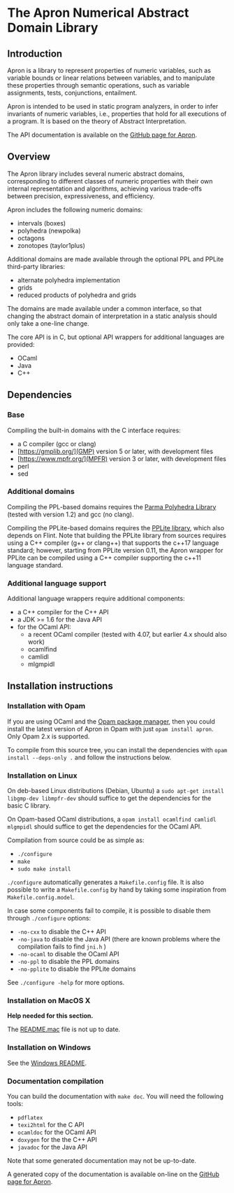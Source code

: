 # The Apron Numerical Abstract Domain Library


## Introduction

Apron is a library to represent properties of numeric variables, such as variable bounds or linear relations between variables, and to manipulate these properties through semantic operations, such as variable assignments, tests, conjunctions, entailment.

Apron is intended to be used in static program analyzers, in order to infer invariants of numeric variables, i.e., properties that hold for all executions of a program. It is based on the theory of Abstract Interpretation.


The API documentation is available on the [GitHub page for Apron](https://antoinemine.github.io/Apron/doc/).


## Overview

The Apron library includes several numeric abstract domains, corresponding to different classes of numeric properties with their own internal representation and algorithms, achieving various trade-offs between precision, expressiveness, and efficiency.

Apron includes the following numeric domains:
* intervals (boxes)
* polyhedra (newpolka)
* octagons
* zonotopes (taylor1plus)

Additional domains are made available through the optional PPL and PPLite third-party libraries:
* alternate polyhedra implementation
* grids
* reduced products of polyhedra and grids

The domains are made available under a common interface, so that changing the abstract domain of interpretation in a static analysis should only take a one-line change.

The core API is in C, but optional API wrappers for additional languages are provided:
* OCaml
* Java
* C++


## Dependencies

### Base

Compiling the built-in domains with the C interface requires:
* a C compiler (gcc or clang)
* [https://gmplib.org/](GMP) version 5 or later, with development files
* [https://www.mpfr.org/](MPFR) version 3 or later, with development files
* perl
* sed


### Additional domains

Compiling the PPL-based domains requires the [Parma Polyhedra Library](http://bugseng.com/products/ppl) (tested with version 1.2) and gcc (no clang).

Compiling the PPLite-based domains requires the
[PPLite library](https://github.com/ezaffanella/PPLite),
which also depends on Flint.
Note that building the PPLite library from sources requires using a
C++ compiler (g++ or clang++) that supports the c++17 language standard;
however, starting from PPLite version 0.11, the Apron wrapper for PPLite
can be compiled using a C++ compiler supporting the c++11 language standard.


### Additional language support

Additional language wrappers require additional components:
* a C++ compiler for the C++ API
* a JDK >= 1.6 for the Java API
* for the OCaml API:
  * a recent OCaml compiler (tested with 4.07, but earlier 4.x should also work)
  * ocamlfind
  * camlidl
  * mlgmpidl


## Installation instructions

### Installation with Opam

If you are using OCaml and the [Opam package manager](https://opam.ocaml.org/), then you could install the latest version of Apron in Opam with just `opam install apron`.
Only Opam 2.x is supported.

To compile from this source tree, you can install the dependencies with `opam install --deps-only .` and follow the instructions below.


### Installation on Linux

On deb-based Linux distributions (Debian, Ubuntu) a `sudo apt-get install libgmp-dev libmpfr-dev` should suffice to get the dependencies for the basic C library.

On Opam-based OCaml distributions, a `opam install ocamlfind camlidl mlgmpidl` should suffice to get the dependencies for the OCaml API.

Compilation from source could be as simple as:
* `./configure`
* `make`
* `sudo make install`

`./configure` automatically generates a `Makefile.config` file. It is also possible to write a `Makefile.config` by hand by taking some inspiration from `Makefile.config.model`.

In case some components fail to compile, it is possible to disable them through `./configure` options:
* `-no-cxx` to disable the C++  API
* `-no-java` to disable the Java API (there are known problems where the compilation fails to find `jni.h` )
* `-no-ocaml` to disable the OCaml API
* `-no-ppl` to disable the PPL domains
* `-no-pplite` to disable the PPLite domains

See `./configure -help` for more options.



### Installation on MacOS X

**Help needed for this section.**

The [README.mac](README.mac) file is not up to date.



### Installation on Windows

See the [Windows README](README.windows.md).


### Documentation compilation

You can build the documentation with `make doc`.
You will need the following tools:
* `pdflatex`
* `texi2html` for the C API
* `ocamldoc` for the OCaml API
* `doxygen` for the the C++ API
* `javadoc` for the Java API

Note that some generated documentation may not be up-to-date.

A generated copy of the documentation is available on-line on the [GitHub page for Apron](https://antoinemine.github.io/Apron/doc/).
